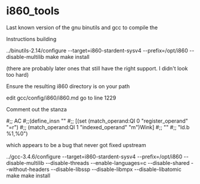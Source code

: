 # i860_tools

Last known version of the gnu binutils and gcc to compile the

Instructions building


../binutils-2.14/configure --target=i860-stardent-sysv4 --prefix=/opt/i860 --disable-multilib
make
make install

(there are probably later ones that still have the right support. I didn't look too hard)

Ensure the resulting i860 directory is on your path

edit gcc/config/i860/i860.md
go to line 1229

Comment out the stanza

#;; AC
#;;(define_insn ""
#;; [(set (match_operand:QI 0 "register_operand" "=r")
#;; (match_operand:QI 1 "indexed_operand" "m")Wink]
#;; ""
#;; "ld.b %1,%0")

which appears to be a bug that never got fixed upstream

../gcc-3.4.6/configure --target=i860-stardent-sysv4 --prefix=/opt/i860 --disable-multilib --disable-threads --enable-languages=c --disable-shared --without-headers --disable-libssp --disable-libmpx --disable-libatomic
make
make install

